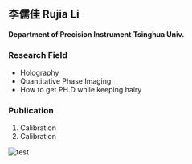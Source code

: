 ## **李儒佳 Rujia Li**
**Department of Precision Instrument**
**Tsinghua Univ.**

### Research Field
* Holography
* Quantitative Phase Imaging
* How to get PH.D while keeping hairy

### Publication
1. Calibration 
2. Calibration

![test](https://holyholo.github.com/images/47108D5E-5DF1-4EB3-BFD5-E1E928F625E7.jpeg)


